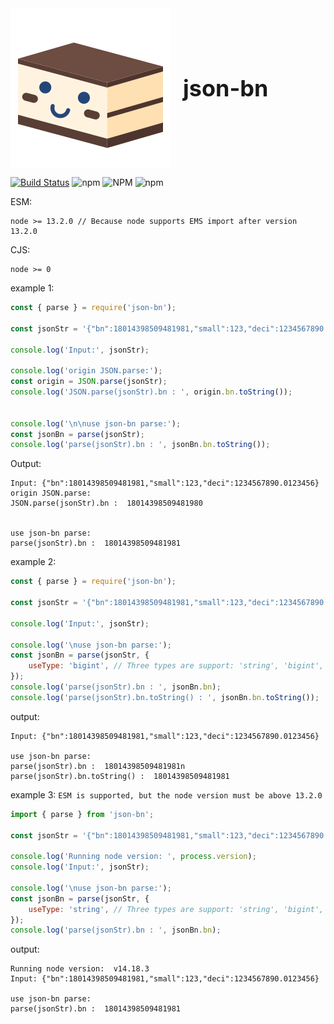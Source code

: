 
<div style="display:flex; flex-direction: row; align-items: center;">
    <img  src='./static/tiramisu.svg'></img>
    <strong style="font-size:36px; margin-left:20px;">json-bn</strong>
</div>


[![Build Status](https://www.travis-ci.com/jobinben/json-bn.svg?branch=main)](https://www.travis-ci.com/jobinben/json-bn) ![npm](https://img.shields.io/npm/v/json-bn?color=1&logo=json-bn) ![NPM](https://img.shields.io/npm/l/json-bn) ![npm](https://img.shields.io/npm/dy/json-bn)

ESM: 
```
node >= 13.2.0 // Because node supports EMS import after version 13.2.0 
```

CJS:
```
node >= 0
```

example 1:

```js
const { parse } = require('json-bn');

const jsonStr = '{"bn":18014398509481981,"small":123,"deci":1234567890.0123456}';

console.log('Input:', jsonStr);

console.log('origin JSON.parse:');
const origin = JSON.parse(jsonStr);
console.log('JSON.parse(jsonStr).bn : ', origin.bn.toString());


console.log('\n\nuse json-bn parse:');
const jsonBn = parse(jsonStr);
console.log('parse(jsonStr).bn : ', jsonBn.bn.toString());
```

Output:

```
Input: {"bn":18014398509481981,"small":123,"deci":1234567890.0123456}
origin JSON.parse:
JSON.parse(jsonStr).bn :  18014398509481980


use json-bn parse:
parse(jsonStr).bn :  18014398509481981
```

example 2:
```js
const { parse } = require('json-bn');

const jsonStr = '{"bn":18014398509481981,"small":123,"deci":1234567890.0123456}';

console.log('Input:', jsonStr);

console.log('\nuse json-bn parse:');
const jsonBn = parse(jsonStr, {
    useType: 'bigint', // Three types are support: 'string', 'bigint', 'array';
});
console.log('parse(jsonStr).bn : ', jsonBn.bn);
console.log('parse(jsonStr).bn.toString() : ', jsonBn.bn.toString());
```

output:
```
Input: {"bn":18014398509481981,"small":123,"deci":1234567890.0123456}

use json-bn parse:
parse(jsonStr).bn :  18014398509481981n
parse(jsonStr).bn.toString() :  18014398509481981
```

example 3: `ESM is supported, but the node version must be above 13.2.0`
```js
import { parse } from 'json-bn';

const jsonStr = '{"bn":18014398509481981,"small":123,"deci":1234567890.0123456}';

console.log('Running node version: ', process.version);
console.log('Input:', jsonStr);

console.log('\nuse json-bn parse:');
const jsonBn = parse(jsonStr, {
    useType: 'string', // Three types are support: 'string', 'bigint', 'array';
});
console.log('parse(jsonStr).bn : ', jsonBn.bn);

```

output:
```
Running node version:  v14.18.3
Input: {"bn":18014398509481981,"small":123,"deci":1234567890.0123456}

use json-bn parse:
parse(jsonStr).bn :  18014398509481981
```
